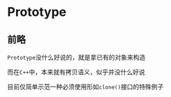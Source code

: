 # Prototype

## 前略

`Prototype`没什么好说的，就是拿已有的对象来构造

而在`C++`中，本来就有拷贝语义，似乎并没什么好说

目前仅简单示范一种必须使用形如`clone()`接口的特殊例子